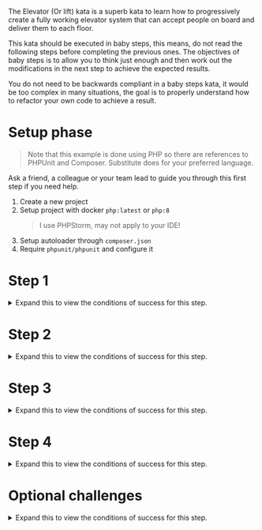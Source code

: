 The Elevator (Or lift) kata is a superb kata to learn how to progressively create a fully working elevator system that can accept people on board and deliver them to each floor.

This kata should be executed in baby steps, this means, do not read the following steps before completing the previous ones. The objectives of baby steps is to allow you to think just enough and then work out the modifications in the next step to achieve the expected results.

You do not need to be backwards compliant in a baby steps kata, it would be too complex in many situations, the goal is to properly understand how to refactor your own code to achieve a result.

# Setup phase

> Note that this example is done using PHP so there are references to PHPUnit and Composer. Substitute does for your preferred language.

Ask a friend, a colleague or your team lead to guide you through this first step if you need help.

1. Create a new project
2. Setup project with docker `php:latest` or `php:8` 
   > I use PHPStorm, may not apply to your IDE!
3. Setup autoloader through `composer.json`
4. Require `phpunit/phpunit` and configure it

# Step 1

<details>
<summary>Expand this to view the conditions of success for this step.</summary>

In this step, we’ll create a simple elevator concept that can move to some hypothetical floor. This will be the base of our system.

**Create the Elevator concept**

- Elevators can be moved to a floor, you must pass them a target floor,
- Elevators that are already handling a request should not accept a new target until it arrives at its destination,
- Elevators must report current floor, state and direction,
- Elevator state can be “waiting” or “moving”,
- Current direction is the direction the elevator needed to move towards from current position, it should be expressed using “up”, “down” and “none”,
- Elevator must move when calling the act function and it must only move 1 floor at a time, this is important for future steps,
- Elevator must stop moving (Go back to waiting) when it reaches its floor, direction and target floor must also be reset to none.
</details>

# Step 2

<details>
<summary>Expand this to view the conditions of success for this step.</summary>

In this step, we’ll add the concept of floors where elevators can move to. Floors will also have buttons to call the elevator.

**Add a Floor concept to your project**

- Floors have a floor number that they expose
- Floors have between 0 and 2 buttons (none/up/down/both)
- If someone tries to press up and there is no such button, it should throw an exception
- If someone presses a button, the elevator should be called to this floor
- Floors need a reference to an elevator for now but this will be fixed in the next set.****
</details>

# Step 3

<details>
<summary>Expand this to view the conditions of success for this step.</summary>

In this step we introduce events which are important aspects when you want to create complex disconnected systems that interact together.

**New concepts**

- Event Pipeline,
- Tick Event,
- Door Event,
- Elevator Event,
- Floor Button Event,
- Speaker Event,
- Elevator Acts When The Clock Ticks Event Subscriber,
- Elevator Responds To Floor Button Event Subscriber,
- Speaker Beeps When Elevator Reaches A Floor Subscriber,
- Speaker Dings When Elevator Doors Start Opening Subscriber,
- Speaker.

**Event Pipeline**

- is a global singleton object that all objects have access to by getting its instance,
- to make it testable, you have to be able to set the static instance to null or a mock for example,
- event pipelines can receive requests to register subscribers for different events,
- when event pipeline receives a dispatch request, it should call the respond method from each subscriber.

**Elevators**

- must now offer a status that can be set to “moving”, “stopped”, “opening”, “open”, “closing”, “closed”,
- the direction must still stay the same if it hasn’t reached its target,
- must trigger Elevator Event every time the current flow changes with “floor-change” value,
- must trigger Door Event if the status changes to “opening”, “open”, “closing”, “closed”,
- must respond to tick events using a subscriber, the tick method still stays on the elevator but the shaft is not calling it anymore, the subscriber does,
- when responding to tick, it should evaluate if it reached it’s destination and change to stopped, then go through door events in order opening → open → closing → closed and then go back to moving if it hasn’t reached its destination.

**Floors**

- must now trigger a Floor button event when someone presses a button,
- The floor button event contains the direction requested and the floor number although direction is still useless,
- The method does not call the shaft’s call method anymore and the call method on shaft should not exist anymore,
- The elevator must register a subscriber for this event and decide if it wants to start moving towards that floor. That can only happen if it doesn’t already have a target. For now, elevators will not attempt to move to another destination once they are done.

**Speakers**

- A speaker is bound to an elevator,
- A speaker will be bound to different subscribers to
   - make a beep when the elevator moves to any new floor,
   - make a ding when the elevator doors start to open its doors,
- When a speaker makes a sound it triggers a Speaker Event with the proper “beep” or “ding” value.

> Important: These changes will break many floor tests because we are changing the way the elevator and the floor works together.
</details>

# Step 4

<details>
<summary>Expand this to view the conditions of success for this step.</summary>

At this point you have a working elevator that should be able to make some noise, move to different floors, open and close doors and move by itself. Now we’ll up the challenge a little more and ensure the elevator and floors all have a display that changes and we’ll start adding multiple elevators per floor.

**New concepts**

- Displays (2): An elevator display and a floor display
- Light indicators

**Elevators, speakers, displays, etc**

- Elevators must have an ID
- All events that pertain to a specific elevator must report that id
- All subscribers to elevator events must ensure they react on the proper elevator id
- Add tests where different elevators and devices exist and ensure the proper events are thrown

**Displays**

- Must either be:
   - bound to an elevator and display the elevator’s floor. Passengers must be able to refer to the display from the elevator, which means an accessor to it. The display must respond to events to update. The elevator cannot update the display directly.
   - bound to a floor and an elevator in which case it reports the elevator’s floor from the floor side. Passengers cannot refer to this display from the elevator but will refer to them from the floor provided they select which elevator’s display they want to see. Again, the display updates based on events, not on direct reference to the elevator

**Light indicators**

- Light indicators have an on or off state
- They are bound to a floor and elevator
- They turn on when the doors start to open
- They turn off when the doors start to close

**Floors**

- Must now sport a speaker and respond to elevator door opening events making a ring just like the speaker event for the elevator
- The speaker doesn’t need to be seen or be accessed
- You can now have multiple elevators on each floor, each elevator is to be accessed from it’s id or by enumerating the elevators
- Buttons don’t need to be pressed for each elevator, just one button calls an elevator
- Only one elevator must respond to each move request, it is up to you to decide how you want to do that but here are ideas:
   - Elevator controller which decides which elevator to respond and calls it, you issue a new event that the controller listens to
   - Floors manually elect one specific elevator (the closest for example) to respond to this request
</details>

# Optional challenges

<details>
<summary>Expand this to view the conditions of success for this step.</summary>

You can be proud of yourself to have completed this Kata, i hope you have learned a lot from this.

You now have a fully working elevator set, there are still things you can try go even deeper into the concept. Here are a few ideas for you:

- Make elevators stop at floors that request to go in the same direction as the elevator is going
- Add express elevators where some elevators will service only certain floors
- Add weights to passengers and simulate overweight elevators with buzzing sounds
- Add door/elevator jams

> Don’t hesitate to share other ideas with your team members.
</details>